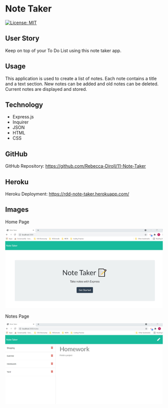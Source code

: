 # Note Taker

[![License: MIT](https://img.shields.io/badge/License-MIT-yellow.svg)](https://opensource.org/licenses/MIT)

## User Story
Keep on top of your To Do List using this note taker app.

## Usage
This application is used to create a list of notes. Each note contains a title and a text section. New notes can be added and old notes can be deleted. Current notes are displayed and stored.

## Technology
* Express.js
* Inquirer
* JSON
* HTML
* CSS

## GitHub
GitHub Repository: https://github.com/Rebecca-Diroll/11-Note-Taker

## Heroku
Heroku Deployment: https://rdd-note-taker.herokuapp.com/

## Images
Home Page

![Note Taker Home Page](/assets/landing-page.jpg)

Notes Page

![Notes Page](/assets/notes-page.jpg)